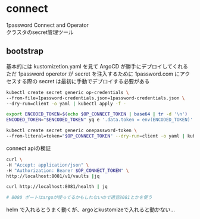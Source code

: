 # connect
1password Connect and Operator  
クラスタのsecret管理ツール  

## bootstrap
基本的には kustomizetion.yaml を見て ArgoCD が勝手にデプロイしてくれる  
ただ 1password operetor が secret を注入するために 1password.com にアクセスする際の secret は最初に手動でデプロイする必要がある  

```bash
kubectl create secret generic op-credentials \
--from-file=1password-credentials.json=1password-credentials.json \
--dry-run=client -o yaml | kubectl apply -f -

export ENCODED_TOKEN=$(echo $OP_CONNECT_TOKEN | base64 | tr -d '\n')
ENCODED_TOKEN="$ENCODED_TOKEN" yq e '.data.token = env(ENCODED_TOKEN)' onepassword-token.yaml | kubectl apply -f -

kubectl create secret generic onepassword-token \
--from-literal=token="$OP_CONNECT_TOKEN" --dry-run=client -o yaml | kubectl apply -f -
```

connect apiの検証
```bash
curl \
-H "Accept: application/json" \
-H "Authorization: Bearer $OP_CONNECT_TOKEN" \
http://localhost:8081/v1/vaults |jq

curl http://localhost:8081/health | jq

# 8080 ポートはargoが使ってるかもしれないので適宜8081とかを使う
```

helm で入れるとうまく動くが、argoとkustomizeで入れると動かない...
